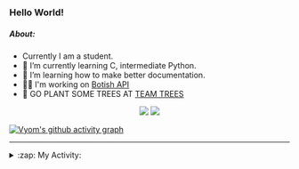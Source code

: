 ### Hello World!

##### About:
- Currently I am a student.
- 🌱 I’m currently learning C, intermediate Python.
- 🌱 I’m learning how to make better documentation.
- 👨‍💻 I'm working on [Botish API](https://github.com/Vyvy-vi/api)
- 🌱 GO PLANT SOME TREES AT [TEAM TREES](https://teamtrees.org/)

<p align="center">
  <a href="https://twitter.com/Vyvy_viM"><img target="_blank" src="https://img.shields.io/badge/twitter%20@Vyvy_viM-0D95E8?style=for-the-badge&logo=twitter&logoColor=white"/></a> 
  <a href="https://vyvy-vi.github.io/portfolio"><img target="_blank" src="https://img.shields.io/badge/-I_love_open_source-green?style=for-the-badge&logo=github&logoColor=black"/></a> 
</p>

[![Vyom's github activity graph](https://activity-graph.herokuapp.com/graph?username=Vyvy-vi)](https://github.com/ashutosh00710/github-readme-activity-graph)

---
<details>
  <summary>:zap: My Activity:</summary>
  
<!--START_SECTION:waka-->
**I'm a Night 🦉** 

```text
🌞 Morning    39 commits     █░░░░░░░░░░░░░░░░░░░░░░░░   6.45% 
🌆 Daytime    144 commits    ██████░░░░░░░░░░░░░░░░░░░   23.8% 
🌃 Evening    208 commits    ████████░░░░░░░░░░░░░░░░░   34.38% 
🌙 Night      214 commits    ████████░░░░░░░░░░░░░░░░░   35.37%

```
📅 **I'm Most Productive on Sunday** 

```text
Monday       59 commits     ██░░░░░░░░░░░░░░░░░░░░░░░   9.75% 
Tuesday      89 commits     ███░░░░░░░░░░░░░░░░░░░░░░   14.71% 
Wednesday    87 commits     ███░░░░░░░░░░░░░░░░░░░░░░   14.38% 
Thursday     74 commits     ███░░░░░░░░░░░░░░░░░░░░░░   12.23% 
Friday       54 commits     ██░░░░░░░░░░░░░░░░░░░░░░░   8.93% 
Saturday     83 commits     ███░░░░░░░░░░░░░░░░░░░░░░   13.72% 
Sunday       159 commits    ██████░░░░░░░░░░░░░░░░░░░   26.28%

```


📊 **This Week I Spent My Time On** 

```text
🔥 Editors: 
Vim                      6 hrs 11 mins       █████████████████████████   100.0%

🐱‍💻 Projects: 
unipool-1                3 hrs 19 mins       █████████████░░░░░░░░░░░░   53.83% 
giv-token-contracts      1 hr 44 mins        ███████░░░░░░░░░░░░░░░░░░   28.2% 
tec-announcements        24 mins             █░░░░░░░░░░░░░░░░░░░░░░░░   6.65% 
Unipool                  17 mins             █░░░░░░░░░░░░░░░░░░░░░░░░   4.75% 
TEC-welcome-bot          16 mins             █░░░░░░░░░░░░░░░░░░░░░░░░   4.41%

```


 Last Updated on 14/11/2021
<!--END_SECTION:waka-->
</details>

